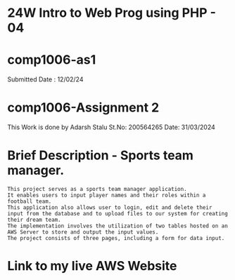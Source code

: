 # 24W Intro to Web Prog using PHP - 04

# comp1006-as1
 Submitted Date : 12/02/24

 # comp1006-Assignment 2
 This Work is done by Adarsh Stalu
 St.No: 200564265
 Date: 31/03/2024

# Brief Description - Sports team manager.
    This project serves as a sports team manager application.
    It enables users to input player names and their roles within a football team. 
    This application also allows user to login, edit and delete their input from the database and to upload files to our system for creating their dream team.
    The implementation involves the utilization of two tables hosted on an AWS Server to store and output the input values. 
    The project consists of three pages, including a form for data input. 

# Link to my live AWS Website

                


